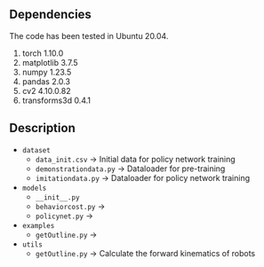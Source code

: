 ## Dependencies
The code has been tested in Ubuntu 20.04.
1. torch	1.10.0	
2. matplotlib	3.7.5
3. numpy	1.23.5
4. pandas	2.0.3
5. cv2	4.10.0.82
6. transforms3d 0.4.1

## Description
- `dataset`
  - `data_init.csv` -> Initial data for policy network training
  - `demonstrationdata.py` -> Dataloader for pre-training
  - `imitationdata.py` -> Dataloader for policy network training
- `models`
  - `__init__.py`
  - `behaviorcost.py` ->
  - `policynet.py` ->
- `examples`
  - `getOutline.py` ->
- `utils`
  - `getOutline.py` -> Calculate the forward kinematics of robots
